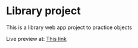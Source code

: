 # Library project

This is a library web app project to practice objects

Live preview at: <a href="https://adolfo92.github.io/libraryTOP/">This link</a>
